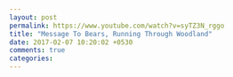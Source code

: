 ```yaml
---
layout: post
permalink: https://www.youtube.com/watch?v=syTZ3N_rggo
title: "Message To Bears, Running Through Woodland"
date: 2017-02-07 10:20:02 +0530
comments: true
categories: 
---
```

